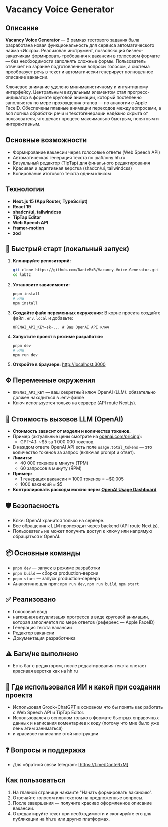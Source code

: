 # Vacancy Voice Generator

## Описание

**Vacancy Voice Generator** — В рамках тестового задания была разработана новая функциональность для сервиса автоматического найма «Искра». Реализован инструмент, позволяющий бизнес-заказчикам формировать требования к вакансии в голосовом формате — без необходимости заполнять сложные формы. Пользователь отвечает на заранее подготовленные вопросы голосом, а система преобразует речь в текст и автоматически генерирует полноценное описание вакансии.

Ключевое внимание уделено минималистичному и интуитивному интерфейсу. Центральным визуальным элементом стал прогресс-индикатор в формате круговой анимации, который постепенно заполняется по мере прохождения этапов — по аналогии с Apple FaceID. Обеспечены плавные анимации переходов между вопросами, а вся логика обработки речи и текстогенерации надёжно скрыта от пользователя, что делает процесс максимально быстрым, понятным и интерактивным.

## Основные возможности
- Формирование вакансии через голосовые ответы (Web Speech API)
- Автоматическая генерация текста по шаблону hh.ru
- Визуальный редактор (TipTap) для финального редактирования
- Красивая и адаптивная верстка (shadcn/ui, tailwindcss)
- Копирование итогового текста одним кликом

## Технологии
- **Next.js 15 (App Router, TypeScript)**
- **React 19**
- **shadcn/ui, tailwindcss**
- **TipTap Editor**
- **Web Speech API**
- **framer-motion**
- **zod**

## 🚀 Быстрый старт (локальный запуск)

1. **Клонируйте репозиторий:**
   ```bash
   git clone https://github.com/DanteMxR/Vacancy-Voice-Generator.git
   cd labtz
   ```
2. **Установите зависимости:**
   ```bash
   pnpm install
   # или
   npm install
   ```
3. **Создайте файл переменных окружения:**
   В корне проекта создайте файл `.env.local` и добавьте:
   ```env
   OPENAI_API_KEY=sk-... # Ваш OpenAI API ключ
   ```
4. **Запустите проект в режиме разработки:**
   ```bash
   pnpm dev
   # или
   npm run dev
   ```
5. **Откройте в браузере:**
   [http://localhost:3000](http://localhost:3000)

## ⚙️ Переменные окружения

- `OPENAI_API_KEY` — ваш секретный ключ OpenAI (LLM). обязательно должен находиться в .env-файле
- Ключ используется только на сервере (API route Next.js).

## 💸 Стоимость вызовов LLM (OpenAI)

- **Стоимость зависит от модели и количества токенов.**
- Пример (актуальные цены смотрите на [openai.com/pricing](https://openai.com/pricing)):
  - GPT-4.1: ~$5 за 1 000 000 токенов.
- В каждом ответе OpenAI API есть поле `usage.total_tokens` — это количество токенов за запрос (включая prompt и ответ).
- **Лимиты:**
  - 40 000 токенов в минуту (TPM)
  - 60 запросов в минуту (RPM)
- **Пример:**
  - 1 генерация вакансии ≈ 1000 токенов = ~$0.005
  - 1000 вакансий ≈ $5
- **Контролировать расходы можно через [OpenAI Usage Dashboard](https://platform.openai.com/usage)**

## 🛡️ Безопасность
- Ключ OpenAI хранится только на сервере.
- Все обращения к LLM происходят через backend (API route Next.js).
- Пользователь не может получить доступ к ключу или напрямую обращаться к OpenAI.

## 📦 Основные команды
- `pnpm dev` — запуск в режиме разработки
- `pnpm build` — сборка production-версии
- `pnpm start` — запуск production-сервера
- Аналогично для npm: `npm run dev`, `npm run build`, `npm start`

## ✅ Реализовано
- Голосовой ввод
- наглядная визуализация прогресса в виде круговой анимации, которая заполняется по мере ответов (референс — Apple FaceID)
- Генерация текста вакансии
- Редактор вакансии
- Документация разработчика
  
## ⚠ Баги/не выполнено 
- Есть баг с редактором, после редактирования текста слетает красивая верстка как на hh.ru

## 🤖 Где использовался ИИ и какой при создании проекта
- Использовал Grook+ChatGPT в основном что бы понять как работать с Web Speech API и TipTap Editor.
- Использовался в основном только в формате быстрых справочных данных и написания коментариев к коду (потому что мне было уже лень этим заниматься)
- и красивое написание этой инструкции


## ❓ Вопросы и поддержка
- Для обратной связи telegram: [https://t.me/DanteRxM]

## Как пользоваться
1. На главной странице нажмите "Начать формировать вакансию".
2. Отвечайте голосом или текстом на предложенные вопросы.
3. После завершения — получите красиво оформленное описание вакансии.
4. Отредактируйте текст при необходимости и скопируйте его для публикации на hh.ru или других платформах.
